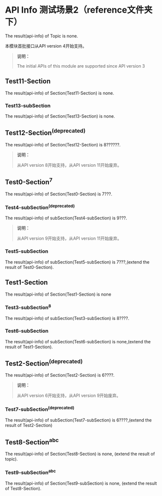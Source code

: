 # API Info 测试场景2（reference文件夹下）

The result(api-info) of Topic is none.

本模块首批接口从API version 4开始支持。

> **说明：**
>
> The initial APIs of this module are supported since API version 3


## Test11-Section

The result(api-info) of Section(Test11-Section) is none.


### Test13-subSection

The result(api-info) of Section(Test13-Section) is none.


## Test12-Section<sup>(deprecated)</sup>

The result(api-info) of Section(Test12-Section) is 8??????.

> **说明：**
>
> 从API version 8开始支持，从API version 11开始废弃。


## Test0-Section<sup>7</sup>

The result(api-info) of Section(Test0-Section) is 7???.

### Test4-subSection<sup>(deprecated)</sup>

The result(api-info) of subSection(Test4-subSection) is 9???.

> **说明：**
>
> 从API version 9开始支持，从API version 11开始废弃。

### Test5-subSection

The result(api-info) of subSection(Test5-subSection) is 7???,(extend the result of Test0-Section).


## Test1-Section

The result(api-info) of Section(Test1-Section) is none

### Test3-subSection<sup>8</sup>

The result(api-info) of subSection(Test3-subSection) is 8????.

### Test6-subSection

The result(api-info) of subSection(Test6-subSection) is none,(extend the result of Test1-Section).


## Test2-Section<sup>(deprecated)</sup>

The result(api-info) of Section(Test2-Section) is 6????.

> **说明：**
>
> 从API version 6开始支持，从API version 9开始废弃。

### Test7-subSection<sup>(deprecated)</sup>

The result(api-info) of subSection(Test7-subSection) is 6????,(extend the result of Test2-Section)

## Test8-Section<sup>abc</sup>

The result(api-info) of Section(Test8-Section) is none, (extend the result of topic).

### Test9-subSection<sup>abc</sup>

The result(api-info) of Section(Test9-subSection) is none, (extend the result of Test8-Section).


